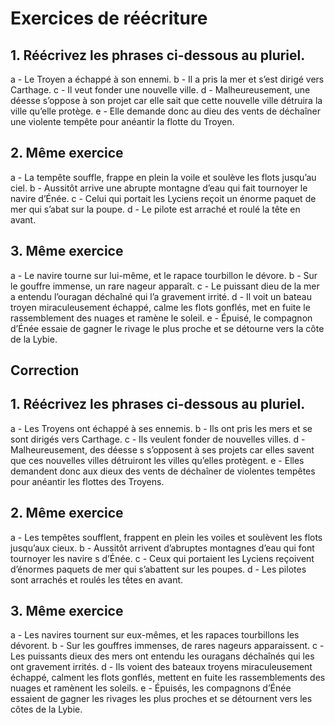 # Exercices de réécriture

## 1. Réécrivez les phrases ci-dessous au pluriel.

a - Le Troyen a échappé à son ennemi. b - Il a pris la mer et s’est dirigé vers Carthage. c - Il veut fonder une nouvelle ville. d - Malheureusement, une déesse s’oppose à son projet car elle sait que cette nouvelle ville détruira la ville qu’elle protège. e - Elle demande donc au dieu des vents de déchaîner une violente tempête pour anéantir la flotte du Troyen.

## 2. Même exercice

a - La tempête souffle, frappe en plein la voile et soulève les flots jusqu’au ciel. b - Aussitôt  arrive une abrupte montagne d’eau qui fait tournoyer le navire d’Énée. c - Celui qui portait les Lyciens reçoit un énorme paquet de mer qui s’abat sur la poupe. d - Le pilote est arraché et roulé la tête en avant.

## 3. Même exercice

a - Le navire tourne sur lui-même, et le rapace tourbillon le dévore. b - Sur le gouffre immense, un rare nageur apparaît. c - Le puissant dieu de la mer a entendu l’ouragan déchaîné qui l’a gravement irrité. d - Il voit un bateau troyen miraculeusement échappé, calme les flots gonflés, met en fuite le rassemblement des nuages et ramène le soleil. e - Épuisé, le compagnon d’Énée essaie de gagner le rivage le plus proche et se détourne vers la côte de la Lybie.

## Correction

## 1. Réécrivez les phrases ci-dessous au pluriel.

a - Les Troyens ont échappé à ses ennemis. b - Ils ont pris les mers et se sont dirigés vers Carthage. c - Ils veulent fonder de nouvelles villes. d - Malheureusement, des déesse s s’opposent à ses projets car elles savent que ces nouvelles villes détruiront les villes qu’elles protègent. e - Elles demandent donc aux dieux des vents de déchaîner de violentes tempêtes pour anéantir les flottes des Troyens.

## 2. Même exercice

a - Les tempêtes soufflent, frappent en plein les voiles et soulèvent les flots jusqu’aux cieux. b - Aussitôt  arrivent d’abruptes montagnes d’eau qui font tournoyer les navire s d’Énée. c - Ceux qui portaient les Lyciens reçoivent d’énormes paquets de mer qui s’abattent sur les poupes. d - Les pilotes sont arrachés et roulés les têtes en avant.

## 3. Même exercice

a - Les navires tournent sur eux-mêmes, et les rapaces tourbillons les dévorent. b - Sur les gouffres immenses, de rares nageurs apparaissent. c - Les puissants dieux des mers ont entendu les ouragans déchaînés qui les ont gravement irrités. d - Ils voient des bateaux troyens miraculeusement échappé, calment les flots gonflés, mettent en fuite les rassemblements des nuages et ramènent les soleils. e - Épuisés, les compagnons d’Énée essaient de gagner les rivages les plus proches et se détournent vers les côtes de la Lybie.
